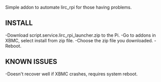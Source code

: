 Simple addon to automate lirc_rpi for those having problems.

INSTALL
---------------------------------------------------------------

-Download script.service.lirc_rpi_launcher.zip to the Pi.
-Go to addons in XBMC, select install from zip file.
-Choose the zip file you downloaded.
-Reboot.


KNOWN ISSUES
---------------------------------------------------------------

-Doesn't recover well if XBMC crashes, requires system reboot.

